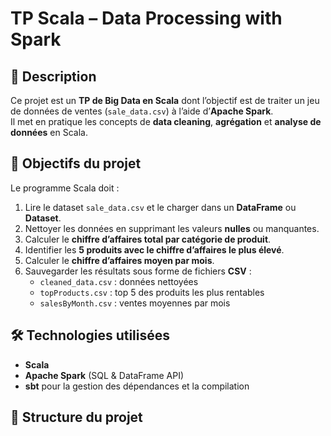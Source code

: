 # TP Scala – Data Processing with Spark

## 📌 Description

Ce projet est un **TP de Big Data en Scala** dont l’objectif est de traiter un jeu de données de ventes (`sale_data.csv`) à l’aide d’**Apache Spark**.  
Il met en pratique les concepts de **data cleaning**, **agrégation** et **analyse de données** en Scala.

## 🎯 Objectifs du projet

Le programme Scala doit :

1. Lire le dataset `sale_data.csv` et le charger dans un **DataFrame** ou **Dataset**.
2. Nettoyer les données en supprimant les valeurs **nulles** ou manquantes.
3. Calculer le **chiffre d’affaires total par catégorie de produit**.
4. Identifier les **5 produits avec le chiffre d’affaires le plus élevé**.
5. Calculer le **chiffre d’affaires moyen par mois**.
6. Sauvegarder les résultats sous forme de fichiers **CSV** :
   - `cleaned_data.csv` : données nettoyées
   - `topProducts.csv` : top 5 des produits les plus rentables
   - `salesByMonth.csv` : ventes moyennes par mois

## 🛠️ Technologies utilisées

- **Scala**
- **Apache Spark** (SQL & DataFrame API)
- **sbt** pour la gestion des dépendances et la compilation

## 📂 Structure du projet
